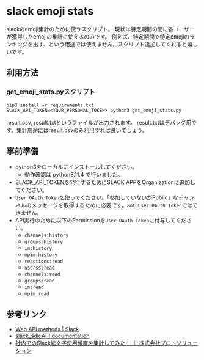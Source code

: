 # slack emoji stats

slackのemoji集計のために使うスクリプト。
現状は特定期間の間に各ユーザーが獲得したemojiの集計に使えるのみです。
例えば、特定期間で特定emojiのランキングを出す、という用途では使えません。スクリプト追加してくれると嬉しいです。

## 利用方法

### get_emoji_stats.pyスクリプト
```
pip3 install -r requirements.txt
SLACK_API_TOKEN=<YOUR_PERSONAL_TOKEN> python3 get_emoji_stats.py
```
result.csv, result.txtというファイルが出力されます。
result.txtはデバッグ用です。集計用途にはresult.csvのみ利用すれば良いでしょう。

## 事前準備
- python3をローカルにインストールしてください。
    - 動作確認は python3.11.4 で行いました。
- SLACK_API_TOKENを発行するためにSLACK APPをOrganizationに追加してください。
- `User OAuth Token`を使ってください。「参加していないがPublic」なチャンネルのメッセージを取得するために必要です。`Bot User OAuth Token`ではできません。
- API実行のために以下のPermissionを`User OAuth Token`に付与してください。
    - `channels:history`
    - `groups:history`
    - `im:history`
    - `mpim:history`
    - `reactions:read`
    - `userss:read`
    - `channels:read`
    - `groups:read`
    - `im:read`
    - `mpim:read`


## 参考リンク
- [Web API methods | Slack](https://api.slack.com/methods)
- [slack_sdk API documentation](https://slack.dev/python-slack-sdk/api-docs/slack_sdk/)
- [社内でのSlack絵文字使用頻度を集計してみた！ ｜ 株式会社プロトソリューション](https://www.protosolution.co.jp/approach/fuku-lab/20230914)
